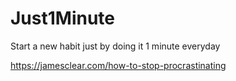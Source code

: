 # Just1Minute
Start a new habit just by doing it 1 minute everyday

https://jamesclear.com/how-to-stop-procrastinating
